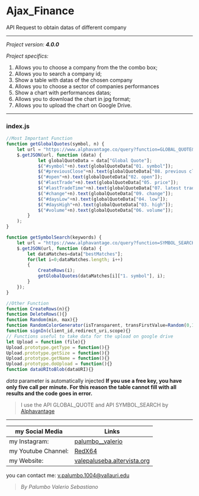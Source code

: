 # Ajax_Finance

API Request to obtain datas of different company

--------------------------------
*Project version: __4.0.0__*

*Project specifics:*
1. Allows you to choose a company from the the combo box;
2. Allows you to search a company id;
3. Show a table with datas of the chosen company
4. Allows you to choose a sector of companies performances
5. Show a chart with performances datas;
6. Allows you to download the chart in jpg format;
7. Allows you to upload the chart on Google Drive.

--------------------------------

### index.js
```javascript
//Most Important Function
function getGlobalQuotes(symbol, n) {
    let url = "https://www.alphavantage.co/query?function=GLOBAL_QUOTE&symbol=" + symbol + "&apikey=-Insert here your key-";
    $.getJSON(url, function (data) {
            let globalQuoteData = data["Global Quote"];
            $("#symbol"+n).text(globalQuoteData["01. symbol"]);
            $("#previousClose"+n).text(globalQuoteData["08. previous close"]);
            $("#open"+n).text(globalQuoteData["02. open"]);
            $("#lastTrade"+n).text(globalQuoteData["05. price"]);
            $("#lastTradeTime"+n).text(globalQuoteData["07. latest trading day"]);
            $("#change"+n).text(globalQuoteData["09. change"]);
            $("#daysLow"+n).text(globalQuoteData["04. low"]);
            $("#daysHigh"+n).text(globalQuoteData["03. high"]);
            $("#volume"+n).text(globalQuoteData["06. volume"]);
        }
    );
}

function getSymbolSearch(keywords) {
    let url = "https://www.alphavantage.co/query?function=SYMBOL_SEARCH&keywords=" + keywords + "&apikey=-Insert here your key-";
    $.getJSON(url, function (data) {
        let dataMatches=data["bestMatches"];
        for(let i=0;dataMatches.length; i++)
        {
            CreateRows(i);
            getGlobalQuotes(dataMatches[i]["1. symbol"], i);
        }
    });
}

//Other Function
function CreateRows(n){}
function DeleteRows(){}
function Random(min, max){}
function RandomColorGenerator(isTransparent, transFirstValue=Random(0,1), transMin=1, transMax=9){}
function signIn(client_id,redirect_uri,scope){}
// Functions useful to take data for the upload on google drive
let Upload = function (file){}
Upload.prototype.getType = function(){}
Upload.prototype.getSize = function(){}
Upload.prototype.getName = function(){}
Upload.prototype.doUpload = function(){}
function dataURItoBlob(dataURI){}
```

*data* parameter is automatically injected
**If you use a free key, you have only five call per minute.**
**For this reason the table cannot fill with all results and the code goes in error.**

>I use the API GLOBAL_QUOTE and API SYMBOL_SEARCH by [Alphavantage](https://www.alphavantage.co/documentation/#latestprice)

--------------------------------

my Social Media | Links
------------- | ------------------------------------------------------------------
my Instagram: | [palumbo__valerio](https://www.instagram.com/palumbo__valerio/)
my Youtube Channel: | [RedX64](https://www.youtube.com/channel/UCWOLxDm6jrNPUvrkjsRmscg?view_as=subscriber)
my Website: | [valepaluseba.altervista.org](https://valepaluseba.altervista.org/)

you can contact me: v.palumbo.1004@vallauri.edu

>*By Palumbo Valerio Sebastiano*